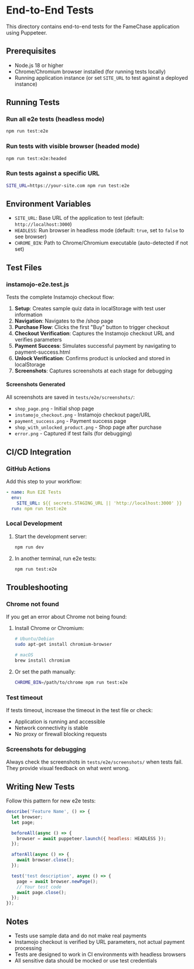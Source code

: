 # End-to-End Tests

This directory contains end-to-end tests for the FameChase application using Puppeteer.

## Prerequisites

- Node.js 18 or higher
- Chrome/Chromium browser installed (for running tests locally)
- Running application instance (or set `SITE_URL` to test against a deployed instance)

## Running Tests

### Run all e2e tests (headless mode)
```bash
npm run test:e2e
```

### Run tests with visible browser (headed mode)
```bash
npm run test:e2e:headed
```

### Run tests against a specific URL
```bash
SITE_URL=https://your-site.com npm run test:e2e
```

## Environment Variables

- `SITE_URL`: Base URL of the application to test (default: `http://localhost:3000`)
- `HEADLESS`: Run browser in headless mode (default: `true`, set to `false` to see browser)
- `CHROME_BIN`: Path to Chrome/Chromium executable (auto-detected if not set)

## Test Files

### instamojo-e2e.test.js

Tests the complete Instamojo checkout flow:

1. **Setup**: Creates sample quiz data in localStorage with test user information
2. **Navigation**: Navigates to the /shop page
3. **Purchase Flow**: Clicks the first "Buy" button to trigger checkout
4. **Checkout Verification**: Captures the Instamojo checkout URL and verifies parameters
5. **Payment Success**: Simulates successful payment by navigating to payment-success.html
6. **Unlock Verification**: Confirms product is unlocked and stored in localStorage
7. **Screenshots**: Captures screenshots at each stage for debugging

#### Screenshots Generated

All screenshots are saved in `tests/e2e/screenshots/`:
- `shop_page.png` - Initial shop page
- `instamojo_checkout.png` - Instamojo checkout page/URL
- `payment_success.png` - Payment success page
- `shop_with_unlocked_product.png` - Shop page after purchase
- `error.png` - Captured if test fails (for debugging)

## CI/CD Integration

### GitHub Actions

Add this step to your workflow:

```yaml
- name: Run E2E Tests
  env:
    SITE_URL: ${{ secrets.STAGING_URL || 'http://localhost:3000' }}
  run: npm run test:e2e
```

### Local Development

1. Start the development server:
   ```bash
   npm run dev
   ```

2. In another terminal, run e2e tests:
   ```bash
   npm run test:e2e
   ```

## Troubleshooting

### Chrome not found

If you get an error about Chrome not being found:

1. Install Chrome or Chromium:
   ```bash
   # Ubuntu/Debian
   sudo apt-get install chromium-browser
   
   # macOS
   brew install chromium
   ```

2. Or set the path manually:
   ```bash
   CHROME_BIN=/path/to/chrome npm run test:e2e
   ```

### Test timeout

If tests timeout, increase the timeout in the test file or check:
- Application is running and accessible
- Network connectivity is stable
- No proxy or firewall blocking requests

### Screenshots for debugging

Always check the screenshots in `tests/e2e/screenshots/` when tests fail. They provide visual feedback on what went wrong.

## Writing New Tests

Follow this pattern for new e2e tests:

```javascript
describe('Feature Name', () => {
  let browser;
  let page;

  beforeAll(async () => {
    browser = await puppeteer.launch({ headless: HEADLESS });
  });

  afterAll(async () => {
    await browser.close();
  });

  test('test description', async () => {
    page = await browser.newPage();
    // Your test code
    await page.close();
  });
});
```

## Notes

- Tests use sample data and do not make real payments
- Instamojo checkout is verified by URL parameters, not actual payment processing
- Tests are designed to work in CI environments with headless browsers
- All sensitive data should be mocked or use test credentials
